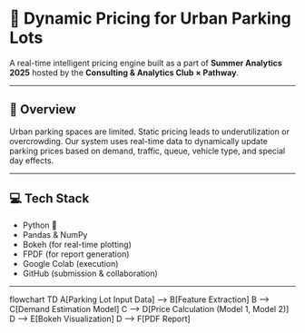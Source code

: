 # 🚗 Dynamic Pricing for Urban Parking Lots

A real-time intelligent pricing engine built as a part of **Summer Analytics 2025** hosted by the **Consulting & Analytics Club × Pathway**.

---

## 📌 Overview

Urban parking spaces are limited. Static pricing leads to underutilization or overcrowding. Our system uses real-time data to dynamically update parking prices based on demand, traffic, queue, vehicle type, and special day effects.

---

## 💻 Tech Stack

- Python 🐍
- Pandas & NumPy
- Bokeh (for real-time plotting)
- FPDF (for report generation)
- Google Colab (execution)
- GitHub (submission & collaboration)

---

flowchart TD
    A[Parking Lot Input Data] --> B[Feature Extraction]
    B --> C[Demand Estimation Model]
    C --> D[Price Calculation (Model 1, Model 2)]
    D --> E[Bokeh Visualization]
    D --> F[PDF Report]
